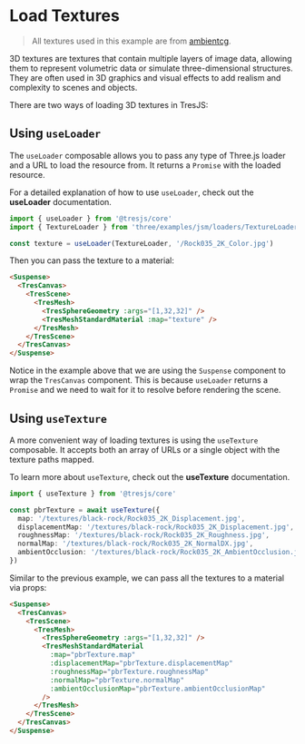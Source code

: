 # Load Textures

> All textures used in this example are from [ambientcg](https://ambientcg.com/).

3D textures are textures that contain multiple layers of image data, allowing them to represent volumetric data or simulate three-dimensional structures. They are often used in 3D graphics and visual effects to add realism and complexity to scenes and objects.

<StackBlitzEmbed projectId="tresjs-load-textures" />

There are two ways of loading 3D textures in TresJS:

## Using `useLoader`

The `useLoader` composable allows you to pass any type of Three.js loader and a URL to load the resource from. It returns a `Promise` with the loaded resource.

For a detailed explanation of how to use `useLoader`, check out the **useLoader** documentation.

```ts
import { useLoader } from '@tresjs/core'
import { TextureLoader } from 'three/examples/jsm/loaders/TextureLoader'

const texture = useLoader(TextureLoader, '/Rock035_2K_Color.jpg')
```

Then you can pass the texture to a material:

```html
<Suspense>
  <TresCanvas>
    <TresScene>
      <TresMesh>
        <TresSphereGeometry :args="[1,32,32]" />
        <TresMeshStandardMaterial :map="texture" />
      </TresMesh>
    </TresScene>
  </TresCanvas>
</Suspense>
```

Notice in the example above that we are using the `Suspense` component to wrap the `TresCanvas` component. This is because `useLoader` returns a `Promise` and we need to wait for it to resolve before rendering the scene.

## Using `useTexture`

A more convenient way of loading textures is using the `useTexture` composable. It accepts both an array of URLs or a single object with the texture paths mapped.

To learn more about `useTexture`, check out the **useTexture** documentation.

```ts
import { useTexture } from '@tresjs/core'

const pbrTexture = await useTexture({
  map: '/textures/black-rock/Rock035_2K_Displacement.jpg',
  displacementMap: '/textures/black-rock/Rock035_2K_Displacement.jpg',
  roughnessMap: '/textures/black-rock/Rock035_2K_Roughness.jpg',
  normalMap: '/textures/black-rock/Rock035_2K_NormalDX.jpg',
  ambientOcclusion: '/textures/black-rock/Rock035_2K_AmbientOcclusion.jpg',
})
```

Similar to the previous example, we can pass all the textures to a material via props:

```html
<Suspense>
  <TresCanvas>
    <TresScene>
      <TresMesh>
        <TresSphereGeometry :args="[1,32,32]" />
        <TresMeshStandardMaterial
          :map="pbrTexture.map"
          :displacementMap="pbrTexture.displacementMap"
          :roughnessMap="pbrTexture.roughnessMap"
          :normalMap="pbrTexture.normalMap"
          :ambientOcclusionMap="pbrTexture.ambientOcclusionMap"
        />
      </TresMesh>
    </TresScene>
  </TresCanvas>
</Suspense>
```

